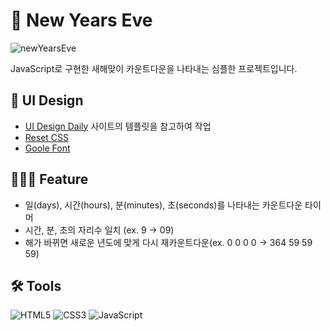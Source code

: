 # 📝 New Years Eve

![newYearsEve](https://user-images.githubusercontent.com/51189962/102017070-f7bb1d80-3da7-11eb-96b7-908bea59ac2d.gif)

JavaScript로 구현한 새해맞이 카운트다운을 나타내는 심플한 프로젝트입니다.

## 💄 UI Design

- [UI Design Daily](https://uidesigndaily.com/posts/skeetch-countdown-timer-day-876) 사이트의 템플릿을 참고하여 작업
- [Reset CSS](https://meyerweb.com/eric/tools/css/reset/)
- [Goole Font](https://fonts.google.com/)

## 🧑🏻‍💻 Feature

- 일(days), 시간(hours), 분(minutes), 초(seconds)를 나타내는 카운트다운 타이머
- 시간, 분, 초의 자리수 일치 (ex. 9 -> 09)
- 해가 바뀌면 새로운 년도에 맞게 다시 재카운트다운(ex. 0 0 0 0 -> 364 59 59 59)

## 🛠 Tools

![HTML5](https://img.shields.io/badge/HTML5-DE4B24?style=flat-square&logo=html5&logoColor=white)
![CSS3](https://img.shields.io/badge/CSS3-026DB4?style=flat-square&logo=css3)
![JavaScript](https://img.shields.io/badge/JavaScript-F7DF1D?style=flat-square&logo=javascript&logoColor=white)
